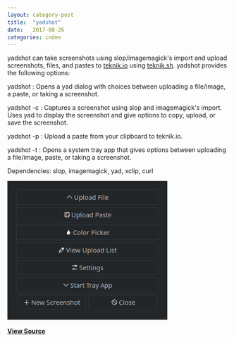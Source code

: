 ```yaml
---
layout: category-post
title:  "yadshot"
date:   2017-08-26
categories: index
---
```


yadshot can take screenshots using slop/imagemagick's import and upload screenshots, files, and pastes to [teknik.io](https://teknik.io) using [teknik.sh](https://git.teknik.io/Teknikode/Tools/src/master/Upload/teknik.sh).  yadshot provides the following options:

yadshot : Opens a yad dialog with choices between uploading a file/image, a paste, or taking a screenshot.

yadshot -c : Captures a screenshot using slop and imagemagick's import.  Uses yad to display the screenshot and give options to copy, upload, or save the screenshot.

yadshot -p : Upload a paste from your clipboard to teknik.io.

yadshot -t : Opens a system tray app that gives options between uploading a file/image, paste, or taking a screenshot.

Dependencies: slop, imagemagick, yad, xclip, curl

![yadshot](https://raw.githubusercontent.com/simoniz0r/yadshot/master/Screenshot.png)

**[View Source](https://github.com/simoniz0r/yadshot)**

